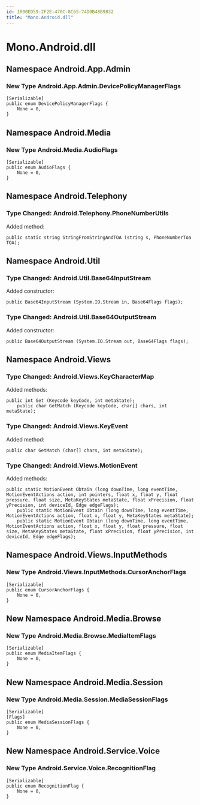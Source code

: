 ```yaml
---
id: 1000ED59-2F2E-470C-8C65-74D0B48B9832
title: "Mono.Android.dll"
---
```


# Mono.Android.dll

## Namespace Android.App.Admin

### New Type Android.App.Admin.DevicePolicyManagerFlags

```
[Serializable]
public enum DevicePolicyManagerFlags {
	None = 0,
}
```

## Namespace Android.Media

### New Type Android.Media.AudioFlags

```
[Serializable]
public enum AudioFlags {
	None = 0,
}
```

## Namespace Android.Telephony

### Type Changed: Android.Telephony.PhoneNumberUtils

Added method:

```
public static string StringFromStringAndTOA (string s, PhoneNumberToa TOA);
```

## Namespace Android.Util

### Type Changed: Android.Util.Base64InputStream

Added constructor:

```
public Base64InputStream (System.IO.Stream in, Base64Flags flags);
```

### Type Changed: Android.Util.Base64OutputStream

Added constructor:

```
public Base64OutputStream (System.IO.Stream out, Base64Flags flags);
```

## Namespace Android.Views

### Type Changed: Android.Views.KeyCharacterMap

Added methods:

```
public int Get (Keycode keyCode, int metaState);
	public char GetMatch (Keycode keyCode, char[] chars, int metaState);
```

### Type Changed: Android.Views.KeyEvent

Added method:

```
public char GetMatch (char[] chars, int metaState);
```

### Type Changed: Android.Views.MotionEvent

Added methods:

```
public static MotionEvent Obtain (long downTime, long eventTime, MotionEventActions action, int pointers, float x, float y, float pressure, float size, MetaKeyStates metaState, float xPrecision, float yPrecision, int deviceId, Edge edgeFlags);
	public static MotionEvent Obtain (long downTime, long eventTime, MotionEventActions action, float x, float y, MetaKeyStates metaState);
	public static MotionEvent Obtain (long downTime, long eventTime, MotionEventActions action, float x, float y, float pressure, float size, MetaKeyStates metaState, float xPrecision, float yPrecision, int deviceId, Edge edgeFlags);
```

## Namespace Android.Views.InputMethods

### New Type Android.Views.InputMethods.CursorAnchorFlags

```
[Serializable]
public enum CursorAnchorFlags {
	None = 0,
}
```

## New Namespace Android.Media.Browse

### New Type Android.Media.Browse.MediaItemFlags

```
[Serializable]
public enum MediaItemFlags {
	None = 0,
}
```

## New Namespace Android.Media.Session

### New Type Android.Media.Session.MediaSessionFlags

```
[Serializable]
[Flags]
public enum MediaSessionFlags {
	None = 0,
}
```

## New Namespace Android.Service.Voice

### New Type Android.Service.Voice.RecognitionFlag

```
[Serializable]
public enum RecognitionFlag {
	None = 0,
}
```
